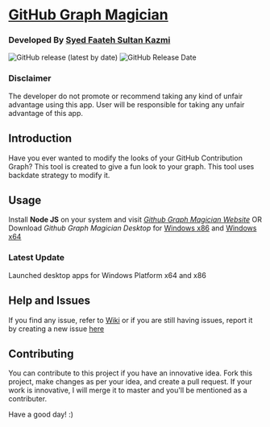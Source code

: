 # 					[GitHub Graph Magician](https://faatehsultan.github.io/github-graph-magician/)



### Developed By [Syed Faateh Sultan Kazmi](https://github.com/faatehsultan)

![GitHub release (latest by date)](https://img.shields.io/github/v/release/faatehsultan/github-graph-magician?style=social) ![GitHub Release Date](https://img.shields.io/github/release-date/faatehsultan/github-graph-magician)

### Disclaimer

The developer do not promote or recommend taking any kind of unfair advantage using this app. User will be responsible for taking any unfair advantage of this app.

## Introduction

Have you ever wanted to modify the looks of your GitHub Contribution Graph? This tool is created to give a fun look to your graph. This tool uses backdate strategy to modify it.

## Usage

Install **Node JS** on your system and visit *[Github Graph Magician Website](https://faatehsultan.github.io./github-graph-magician)* OR Download *Github Graph Magician Desktop* for [Windows x86](https://github.com/faatehsultan/github-graph-magician/releases/latest/download/github-graph-magician-desktop-win32-ia32.zip) and [Windows x64](https://github.com/faatehsultan/github-graph-magician/releases/latest/download/github-graph-magician-desktop-win32-x64.zip)

### Latest Update

Launched desktop apps for Windows Platform x64 and x86

## Help and Issues

If you find any issue, refer to [Wiki](https://github.com/faatehsultan/github-graph-magician/wiki/Github-Graph-Magician-Wiki) or if you are still having issues, report it by creating a new issue [here](https://github.com/faatehsultan/github-graph-magician/issues/new)

## Contributing

You can contribute to this project if you have an innovative idea. Fork this project, make changes as per your idea, and create a pull request. If your work is innovative, I will merge it to master and you'll be mentioned as a contributer. 

Have a good day! :)